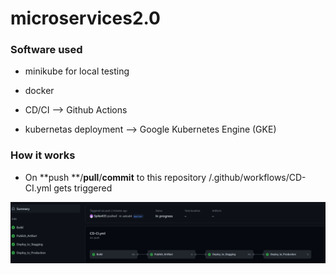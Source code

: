 # microservices2.0

### Software used

- minikube for local testing

- docker

- CD/CI --> Github Actions

- kubernetas deployment --> Google Kubernetes Engine (GKE) 

### How it works

- On **push **/**pull**/**commit** to this repository /.github/workflows/CD-CI.yml gets triggered

![Alt text](/images/Screenshot_1.png?raw=true "Optional Title")

